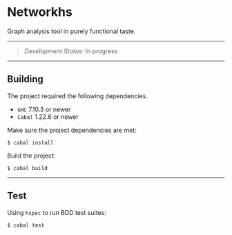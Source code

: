 # Networkhs

Graph analysis tool in purely functional taste.

---
> *Development Status:* In progress
---

## Building

The project required the following dependencies.

- `GHC` 7.10.3 or newer
- `Cabal` 1.22.6 or newer

Make sure the project dependencies are met:

```
$ cabal install
```

Build the project:

```
$ cabal build
```

---

## Test

Using `hspec` to run BDD test suites:

```
$ cabal test
```

